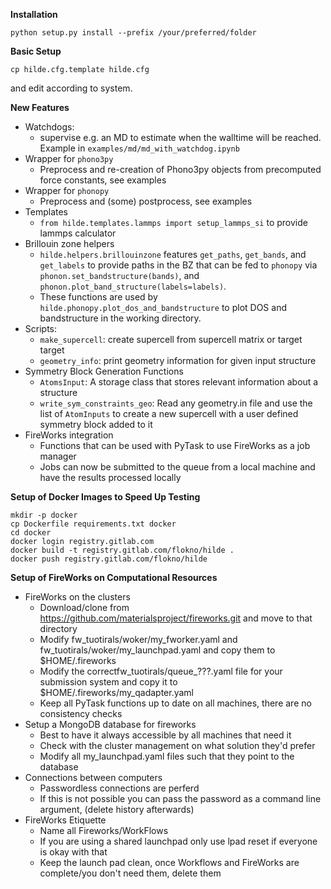 **Installation**

`python setup.py install --prefix /your/preferred/folder`

**Basic Setup**

`cp hilde.cfg.template hilde.cfg`

and edit according to system.

**New Features**
* Watchdogs:
  * supervise e.g. an MD to estimate when the walltime will be reached.
    Example in `examples/md/md_with_watchdog.ipynb`
* Wrapper for `phono3py`
  * Preprocess and re-creation of Phono3py objects from precomputed force
  constants, see examples
* Wrapper for `phonopy`
  * Preprocess and (some) postprocess, see examples
* Templates
  * `from hilde.templates.lammps import setup_lammps_si` to provide lammps calculator
* Brillouin zone helpers
  * `hilde.helpers.brillouinzone` features `get_paths`, `get_bands`, and
  `get_labels` to provide paths in the BZ that can be fed to `phonopy` via
  `phonon.set_bandstructure(bands)`, and
  `phonon.plot_band_structure(labels=labels)`.
  * These functions are used by `hilde.phonopy.plot_dos_and_bandstructure` to
  plot DOS and bandstructure in the working directory.
* Scripts:
  * `make_supercell`: create supercell from supercell matrix or
  target target
  * `geometry_info`: print geometry information for given input
  structure
* Symmetry Block Generation Functions
  * `AtomsInput`: A storage class that stores relevant information about a structure
  * `write_sym_constraints_geo`: Read any geometry.in file and use the list of `AtomInputs`
  to create a new supercell with a user defined symmetry block added to it
* FireWorks integration
  * Functions that can be used with PyTask to use FireWorks as a job manager
  * Jobs can now be submitted to the queue from a local machine and have the results processed locally

**Setup of Docker Images to Speed Up Testing**
```
mkdir -p docker
cp Dockerfile requirements.txt docker
cd docker
docker login registry.gitlab.com
docker build -t registry.gitlab.com/flokno/hilde .
docker push registry.gitlab.com/flokno/hilde
```
**Setup of FireWorks on Computational Resources**
* FireWorks on the clusters
  * Download/clone from https://github.com/materialsproject/fireworks.git and move to that directory
  * Modify fw\_tuotirals/woker/my\_fworker.yaml and fw\_tuotirals/woker/my\_launchpad.yaml and copy
  them to $HOME/.fireworks
  * Modify the correctfw\_tuotirals/queue\_???.yaml file for your submission system
   and copy it to $HOME/.fireworks/my\_qadapter.yaml
  * Keep all PyTask functions up to date on all machines, there are no consistency checks
* Setup a MongoDB database for fireworks
  * Best to have it always accessible by all machines that need it
  * Check with the cluster management on what solution they'd prefer
  * Modify all my\_launchpad.yaml files such that they point to the database
* Connections between computers
  * Passwordless connections are perferd
  * If this is not possible you can pass the password as a command line argument, (delete history afterwards)
* FireWorks Etiquette
  * Name all Fireworks/WorkFlows
  * If you are using a shared launchpad only use lpad reset if everyone is okay with that
  * Keep the launch pad clean, once Workflows and FireWorks are complete/you don't need them,
  delete them
